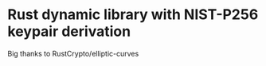 # Rust dynamic library with NIST-P256 keypair derivation <br>
Big thanks to RustCrypto/elliptic-curves
